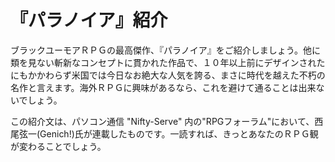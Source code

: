 # 『パラノイア』紹介

ブラックユーモアＲＰＧの最高傑作、『パラノイア』をご紹介しましょう。他に類を見ない斬新なコンセプトに貫かれた作品で、１０年以上前にデザインされたにもかかわらず米国では今日なお絶大な人気を誇る、まさに時代を越えた不朽の名作と言えます。海外ＲＰＧに興味があるなら、これを避けて通ることは出来ないでしょう。

この紹介文は、パソコン通信 "Nifty-Serve" 内の"RPGフォーラム"において、西尾弦一(Genich!)氏が連載したものです。一読すれば、きっとあなたのＲＰＧ観が変わることでしょう。

